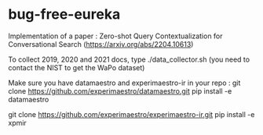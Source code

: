# bug-free-eureka
Implementation of a paper : Zero-shot Query Contextualization for Conversational Search (https://arxiv.org/abs/2204.10613)

To collect 2019, 2020 and 2021 docs, type ./data_collector.sh (you need to contact the NIST to get the WaPo dataset)

Make sure you have datamaestro and experimaestro-ir in your repo :
git clone https://github.com/experimaestro/datamaestro.git
pip install -e datamaestro

git clone https://github.com/experimaestro/experimaestro-ir.git
pip install -e xpmir
